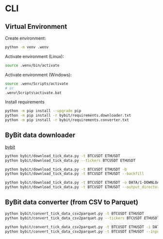 
# CLI

## Virtual Environment

Create environment:
```sh
python -m venv .wenv
```

Activate environment (Linux):
```sh
source .wenv/bin/activate
```

Activate environment (Windows):
```sh
source .wenv/Scripts/activate
# or
.wenv\Scripts\activate.bat
```

Install requirements
```sh
python -m pip install --upgrade pip
python -m pip install -r bybit/requirements.downloader.txt
python -m pip install -r bybit/requirements.converter.txt
```

## ByBit data downloader

[bybit](https://public.bybit.com/trading)

```sh
python bybit/download_tick_data.py -t BTCUSDT ETHUSDT
python bybit/download_tick_data.py --tickers BTCUSDT ETHUSDT
```

```sh
python bybit/download_tick_data.py -t BTCUSDT ETHUSDT -b
python bybit/download_tick_data.py -t BTCUSDT ETHUSDT --backfill
```

```sh
python bybit/download_tick_data.py -t BTCUSDT ETHUSDT -o DATA/1-DOWNLOADS
python bybit/download_tick_data.py -t BTCUSDT ETHUSDT --output_directory_path DATA/1-DOWNLOADS
```


## ByBit data converter (from CSV to Parquet)

```sh
python bybit/convert_tick_data_csv2parquet.py -t BTCUSDT ETHUSDT
python bybit/convert_tick_data_csv2parquet.py --tickers BTCUSDT ETHUSDT
```

```sh
python bybit/convert_tick_data_csv2parquet.py -t BTCUSDT ETHUSDT -i DATA/1-DOWNLOADS -o DATA/2-CONVERTED
python bybit/convert_tick_data_csv2parquet.py -t BTCUSDT ETHUSDT --input_directory_path DATA/1-DOWNLOADS --output_directory_path DATA/2-CONVERTED
```
